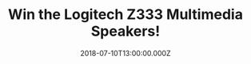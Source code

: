 ---
campaign-uuid: "c-51d2cbdc-36d1-4f66-b7df-b2be803730ec"
type: "Competition"
category: "Gifts"
date: "2018-07-10T13:00:00.000Z"
end-date: "2018-08-10T23:59:00.000Z"
disable-form: false
is_promoted: false
has_entry_page: true
title: "Win the Logitech Z333 Multimedia Speakers!"
competition-description: "<p>If you are one of the ones who think that music is a\
  \ MUST at a party, this is for YOU! Thanks to NME AAA you can make your party stand\
  \ out because we are giving away the brand new Logitech Z333 Multimedia Speakers\
  \ to one of our lucky NME AAA members!</p>\r\n<p>Want them? Click below for a chance\
  \ to win them!</p>"
hero-header: "Win the Logitech Z333 Multimedia Speakers!"
terms-confirmation: "N/A"
banner-img: "https://assets.expresslyapp.com/asset-b4cbddd0-f0d7-45c6-afa5-9d23d5e457ba.jpg"
logo-left-href: "http://aaa.nme.com"
logo-left-image: "https://assets.expresslyapp.com/asset-230f036c-ef76-476d-9b0e-23111ab749ce.jpg"
logo-left-title: "nme aaa"
bg-image-hero: "https://assets.expresslyapp.com/asset-8394ac53-7026-4b22-be01-8a9dce6fb501.jpg"
bg-image-first: "https://assets.expresslyapp.com/asset-2231cb75-36c2-4edd-9bc1-028a107b449b.jpg"
section1-content: "<p>Logitech Multimedia Speakers Z333 deliver 80 W* of powerful\
  \ and immersive acoustics that are crisp, clear and balanced. The front-facing subwoofer\
  \ with a 13 cm driver produces a deep bass response, adding intensity to your music,\
  \ movies and games.</p>\r\n<p>Adjust bass via the bass control knob and easily command\
  \ your sound using the wired control pod, which allows access to power and volume.\
  \ 3.5 mm + RCA inputs allow you to connect almost any device with an audio output,\
  \ such as a computer, tablet, smartphone or even a TV!</p>\r\n<p>Think no more and\
  \ enter the form below for a chance to win this amazing speakers with powerful sound\
  \ & deep bass!</p>\r\n<p>Good luck!</p>"
entry-title: "Win the Logitech Z333 Multimedia Speakers!"
entry-content: "Enter the draw to win the Logitech Z333 Multimedia Speakers and create\
  \ the perfect atmosphere at your party by completing the form below before 23:59\
  \ on 10th of July 2018."
has-winner: false
prize-description: "The Logitech Z333 Multimedia Speakers!"
---